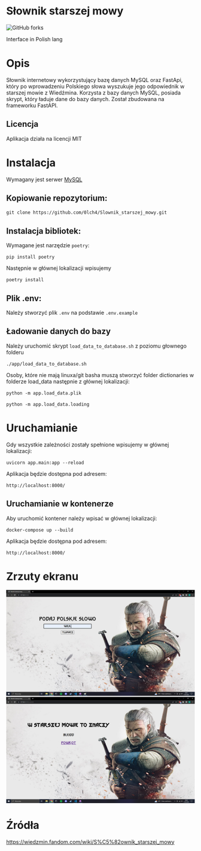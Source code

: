 # Słownik starszej mowy

![GitHub forks](https://img.shields.io/badge/Version-1.2.0-red)

Interface in Polish lang

# Opis

Słownik internetowy wykorzystujący bazę danych MySQL oraz FastApi, który po wprowadzeniu Polskiego słowa wyszukuje jego odpowiednik w starszej mowie z Wiedźmina. Korzysta z bazy danych MySQL, posiada skrypt, który ładuje dane do bazy danych. Został zbudowana na frameworku FastAPI.

## Licencja

Aplikacja działa na licencji MIT

# Instalacja

Wymagany jest serwer [MySQL](https://dev.mysql.com/downloads/mysql/)

## Kopiowanie repozytorium:

```
git clone https://github.com/0lch4/Slownik_starszej_mowy.git
```

## Instalacja bibliotek:

Wymagane jest narzędzie `poetry`:

```
pip install poetry
```

Następnie w głównej lokalizacji wpisujemy

```
poetry install
```

## Plik .env:

Należy stworzyć plik `.env` na podstawie `.env.example`

## Ładowanie danych do bazy

Należy uruchomić skrypt `load_data_to_database.sh` z poziomu głownego folderu
```
./app/load_data_to_database.sh
```

Osoby, które nie mają linuxa/git basha muszą stworzyć folder dictionaries w folderze load_data następnie z głównej lokalizacji:

```
python -m app.load_data.plik
```
```
python -m app.load_data.loading
```

# Uruchamianie

Gdy wszystkie zależności zostały spełnione wpisujemy w głównej lokalizacji:

```
uvicorn app.main:app --reload
```

Aplikacja będzie dostępna pod adresem:

```
http://localhost:8000/
```

## Uruchamianie w kontenerze

Aby uruchomić kontener należy wpisać w głównej lokalizacji:

```
docker-compose up --build
```

Aplikacja będzie dostępna pod adresem:

```
http://localhost:8000/
```

# Zrzuty ekranu

![screen1](screenshots/screen1.png)
![screen2](screenshots/screen2.png)

# Źródła

https://wiedzmin.fandom.com/wiki/S%C5%82ownik_starszej_mowy